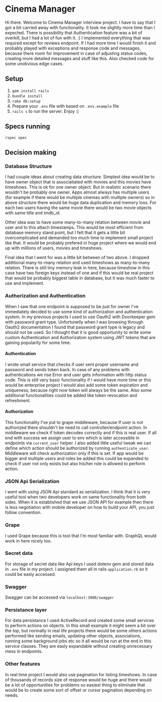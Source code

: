 # Cinema Manager

Hi there. Welcome to Cinema Manager interview project. I have to say that I got a bit carried away with functionality. It took me slightly more time than I expected. There is possibility that Authentication feature was a bit of overkill, but I had a lot of fun with it. :) I implemented everything that was required except for reviews endpoint. If I had more time I would finish it and probably played with exceptions and response code and messages, because there room for improvement in case of adjusting status codes, creating more detailed messages and stuff like this. Also checked code for some unobvious edge cases. 

## Setup

1) `gem install rails`
2) `bundle install`
3) `rake db:setup`
4) Prepare your `.env` file with based on `.env.example` file 
3) `rails s` to run the server. Enjoy :)

## Specs running

`rspec spec`

## Decision making
### Database Structure

I had couple ideas about creating data structure. Simplest idea would be to have owner object that is associatiated with movies and this movies have timeshows. This is ok for one owner object. But in realistic scenario there wouldn't be probably one owner. Apps almost always has multiple users (for example if there would be multiple cinemas with multiple owners) so in above structure there would be huge data duplication and memory loss. For each two users having the same movie there would be two movie objects with same title and imdb_id. 

Other idea was to have some many-to-many relation between movie and user and to this attach timestamps. This would be most efficient from database memory stand point, but I felt that it gets a little bit overcomplicated and demanded too much time to implement small project like that. It would be probably prefered in huge project where we would end up with millions of users, movies and timeshows.

Final idea that I went for was a little bit between of two above. I dropped additional many-to-many relation and used timeshows as many-to-many relation. There is still tiny memory leak in here, because timeshow in this case have two foreign keys instead of one and if this would be real project that would be probably biggest table in database, but it was much faster to use and implement.

### Authorization and Authentication

When I saw that one endpoint is supposed to be just for owner I've immediately decided to use some kind of authorization and authentication system. In my previous projects I used to use Oauth2 with Doorkeeper gem with password grant type. Unfortunetly when I was browsing through Oauth2 documentation I found that password grant type is legacy and should not be used. So I thought that it is good opportunity to write some custom Authentication and Authorization system using JWT tokens that are gaining popularity for some time.

#### Authentication
I wrote small service that checks if user sent proper username and password and sends token back. In case of any problems with authentications we rise Error and user gets information with http status code. This is still very basic functionality if I would have more time or this would be enterprise project I would also add some token expiration and uniqueness, because right now token will always be the same. Also some additional functionalities could be added like token revocation and refreshment.

#### Authorization
This functionality I've put to grape middleware, because If user is not authorized there shouldn't be need to call controller/endpoint action. In middleware we check if token decodes correctly and if this is real user. If all end with success we assign user to env which is later accessible in endpoints via `current_user` helper. I also added little useful tweak we can define which action should be authorized by running `authenticate_user`. Middleware will check authorization only if this is set. If app would be bigger and multiple users and roles be added this could be expanded to check if user not only exists but also his/her role is allowed to perform action.

### JSON Api Serialization

I went with using JSON Api standard as serialization. I think that it is very useful tool when two developers work on same functionality from both sides. When it is established that we use JSON API for example then there is less negotiation with mobile developer on how to build your API, you just follow convention.

### Grape

I used Grape because this is tool that I'm most familiar with. GraphQL would work in here nicely too.

### Secret data

For storage of secret data like Api keys I used dotenv gem and stored data in `.env` file in my project. I assigned them all in rails `application.rb` so it could be easly accessed.

### Swagger

Swagger can be accessed via `localhost:3000/swagger` 

### Persistance layer

For data persistance I used ActiveRecord and created some small services to perform actions on objects. In this small example it might seem a bit over the top, but normally in real life projects there would be some others actions performed like sending emails, updating other objects, associations, running some background jobs etc so it all would be run at the end in this service classes. They are easly expandable without creating unnecessary mess in endpoints.

### Other features

In real time project I would also use pagination for listing timeshows. In case of thousands of records size of response would be huge and there would be a lot of opportunities for problems so easiest thing to eliminate that would be to create some sort of offset or cursor pagination depending on needs.

